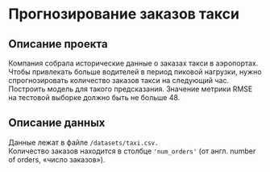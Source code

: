 # Прогнозирование заказов такси

## Описание проекта

Компания собрала исторические данные о заказах такси в аэропортах. Чтобы привлекать больше водителей в период пиковой нагрузки, нужно спрогнозировать количество заказов такси на следующий час. Построить модель для такого предсказания.
Значение метрики RMSE на тестовой выборке должно быть не больше 48.

## Описание данных
Данные лежат в файле `/datasets/taxi.csv.` <br>
Количество заказов находится в столбце `'num_orders'` (от англ. number of orders, «число заказов»).
